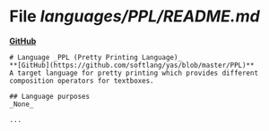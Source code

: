 # File _languages/PPL/README.md_
**[GitHub](https://github.com/softlang/yas/blob/master/languages/PPL/README.md)**
```
# Language _PPL (Pretty Printing Language)_
**[GitHub](https://github.com/softlang/yas/blob/master/PPL)**
A target language for pretty printing which provides different composition operators for textboxes.

## Language purposes
_None_

...
```
